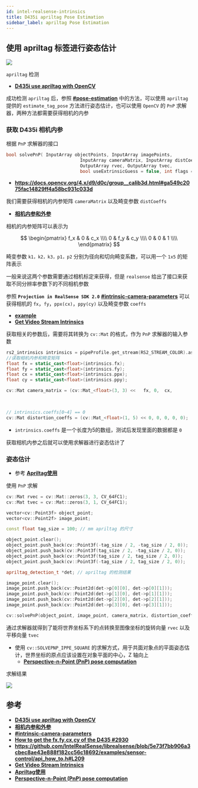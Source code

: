 ```yaml
---
id: intel-realsense-intrinsics
title: D435i apriltag Pose Estimation
sidebar_label: apriltag Pose Estimation
---
```


## 使用 apriltag 标签进行姿态估计

![](https://pictures-1304295136.cos.ap-guangzhou.myqcloud.com/screenshot/ubuntu/realsense/realsense-apriltag-pose.png)

`apriltag` 检测

- **[D435i use apriltag with OpenCV](https://sinnammanyo.cn/stack/devices/realsense/intel-realsense-apriltag)**

成功检测 `apriltag` 后，参照 **[#pose-estimation](https://github.com/AprilRobotics/apriltag/wiki/AprilTag-User-Guide#pose-estimation)** 中的方法，可以使用 `apriltag` 提供的 `estimate_tag_pose` 方法进行姿态估计，也可以使用 `OpenCV` 的 `PnP` 求解器，两种方法都需要获得相机的内参

### 获取 D435i 相机内参
根据 `PnP` 求解器的接口
``` cpp
bool solvePnP( InputArray objectPoints, InputArray imagePoints,
                            InputArray cameraMatrix, InputArray distCoeffs,
                            OutputArray rvec, OutputArray tvec,
                            bool useExtrinsicGuess = false, int flags = SOLVEPNP_ITERATIVE );
```
- **https://docs.opencv.org/4.x/d9/d0c/group__calib3d.html#ga549c2075fac14829ff4a58bc931c033d**

我们需要获得相机的内参矩阵 `cameraMatrix` 以及畸变参数 `distCoeffs`

- **[相机内参和外参](https://zhuanlan.zhihu.com/p/144307108)**

相机的内参矩阵可以表示为

$$
\begin{pmatrix}
    f_x & 0 & c_x \\\\
    0 & f_y & c_y \\\\
    0 & 0 & 1 \\\\
\end{pmatrix}
$$

畸变参数 `k1，k2，k3，p1，p2` 分别为径向和切向畸变系数，可以用一个 `1x5` 的矩阵表示

一般来说这两个参数需要通过相机标定来获得，但是 `realsense` 给出了接口来获取不同分辨率参数下的不同相机参数
 
参照 **`Projection in RealSense SDK 2.0`** **[#intrinsic-camera-parameters](https://github.com/IntelRealSense/librealsense/wiki/Projection-in-RealSense-SDK-2.0#intrinsic-camera-parameters)** 可以获得相机的 `fx`，`fy`，`ppx(cx)`，`ppy(cy)` 以及畸变参数 `coeffs`
- **[example](https://github.com/IntelRealSense/librealsense/blob/5e73f7bb906a3cbec8ae43e888f182cc56c18692/examples/sensor-control/api_how_to.h#L209)**
- **[Get Video Stream Intrinsics](https://github.com/IntelRealSense/librealsense/wiki/API-How-To#get-video-stream-intrinsics)**

获取相关的参数后，需要将其转换为 `cv::Mat` 的格式，作为 `PnP` 求解器的输入参数

``` cpp
rs2_intrinsics intrinsics = pipeProfile.get_stream(RS2_STREAM_COLOR).as<rs2::video_stream_profile>().get_intrinsics();
//读取相机内参和畸变矩阵
float fx = static_cast<float>(intrinsics.fx);
float fy = static_cast<float>(intrinsics.fy);
float cx = static_cast<float>(intrinsics.ppx);
float cy = static_cast<float>(intrinsics.ppy);

cv::Mat camera_matrix = (cv::Mat_<float>(3, 3) <<   fx, 0,  cx,
                                                                                                        0,  fy, cy,
                                                                                                        0,  0,  1);

// intrinsics.coeffs[0~4] == 0
cv::Mat distortion_coeffs = (cv::Mat_<float>(1, 5) << 0, 0, 0, 0, 0);
```
- `intrinsics.coeffs` 是一个长度为5的数组，测试后发现里面的数据都是 `0`

获取相机内参之后就可以使用求解器进行姿态估计了

### 姿态估计
- 参考 **[Apriltag使用](https://blog.csdn.net/u010949023/article/details/116597057)**

使用 `PnP` 求解
``` cpp
cv::Mat rvec = cv::Mat::zeros(3, 3, CV_64FC1);
cv::Mat tvec = cv::Mat::zeros(3, 1, CV_64FC1);

vector<cv::Point3f> object_point;
vector<cv::Point2f> image_point;

const float tag_size = 100; // mm apriltag 的尺寸

object_point.clear();
object_point.push_back(cv::Point3f(-tag_size / 2, -tag_size / 2, 0));
object_point.push_back(cv::Point3f(tag_size / 2, -tag_size / 2, 0));
object_point.push_back(cv::Point3f(tag_size / 2, tag_size / 2, 0));
object_point.push_back(cv::Point3f(-tag_size / 2, tag_size / 2, 0));

apriltag_detection_t *det; // apriltag 的检测结果

image_point.clear();
image_point.push_back(cv::Point2d(det->p[0][0], det->p[0][1]));
image_point.push_back(cv::Point2d(det->p[1][0], det->p[1][1]));
image_point.push_back(cv::Point2d(det->p[2][0], det->p[2][1]));
image_point.push_back(cv::Point2d(det->p[3][0], det->p[3][1]));

cv::solvePnP(object_point, image_point, camera_matrix, distortion_coeffs, rvec, tvec, cv::SOLVEPNP_IPPE_SQUARE);
```

通过求解器就得到了能将世界坐标系下的点转换至图像坐标的旋转向量 `rvec` 以及平移向量 `tvec`
- 使用 `cv::SOLVEPNP_IPPE_SQUARE` 的求解方式，用于共面对象点的平面姿态估计，世界坐标的原点应该设置在对象平面的中心，Z 轴向上
  - **[Perspective-n-Point (PnP) pose computation](https://docs.opencv.org/4.x/d5/d1f/calib3d_solvePnP.html)**

求解结果

![](https://pictures-1304295136.cos.ap-guangzhou.myqcloud.com/screenshot/ubuntu/realsense/realsense-apriltag-pose.png)

## 参考
- **[D435i use apriltag with OpenCV](https://sinnammanyo.cn/stack/devices/realsense/intel-realsense-apriltag)**
- **[相机内参和外参](https://zhuanlan.zhihu.com/p/144307108)**
- **[#intrinsic-camera-parameters](https://github.com/IntelRealSense/librealsense/wiki/Projection-in-RealSense-SDK-2.0#intrinsic-camera-parameters)**
- **[How to get the fx,fy,cx,cy of the D435 #2930](https://github.com/IntelRealSense/librealsense/issues/2930)**
- **https://github.com/IntelRealSense/librealsense/blob/5e73f7bb906a3cbec8ae43e888f182cc56c18692/examples/sensor-control/api_how_to.h#L209**
- **[Get Video Stream Intrinsics](https://github.com/IntelRealSense/librealsense/wiki/API-How-To#get-video-stream-intrinsics)**
- **[Apriltag使用](https://blog.csdn.net/u010949023/article/details/116597057)**
- **[Perspective-n-Point (PnP) pose computation](https://docs.opencv.org/4.x/d5/d1f/calib3d_solvePnP.html)**


